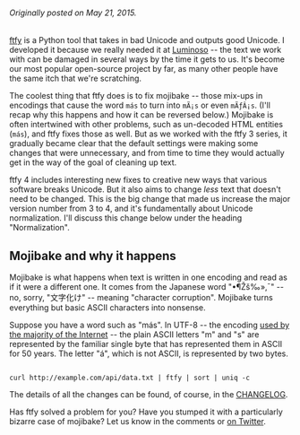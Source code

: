 <html><body><h6><em>Originally posted on May 21, 2015.</em></h6>

<a href="https://github.com/LuminosoInsight/python-ftfy" target="_blank" rel="noopener noreferrer">ftfy</a> is a Python tool that takes in bad Unicode and outputs good Unicode. I developed it because we really needed it at <a href="http://www.luminoso.com" target="_blank" rel="noopener noreferrer">Luminoso</a> -- the text we work with can be damaged in several ways by the time it gets to us. It's become our most popular open-source project by far, as many other people have the same itch that we're scratching.

The coolest thing that ftfy does is to fix mojibake -- those mix-ups in encodings that cause the word <code>más</code> to turn into <code>mÃ¡s</code> or even <code>mÃƒÂ¡s</code>. (I'll recap why this happens and how it can be reversed below.) Mojibake is often intertwined with other problems, such as un-decoded HTML entities (<code>más</code>), and ftfy fixes those as well. But as we worked with the ftfy 3 series, it gradually became clear that the default settings were making some changes that were unnecessary, and from time to time they would actually get in the way of the goal of cleaning up text.

ftfy 4 includes interesting new fixes to creative new ways that various software breaks Unicode. But it also aims to change <em>less</em> text that doesn't need to be changed. This is the big change that made us increase the major version number from 3 to 4, and it's fundamentally about Unicode normalization. I'll discuss this change below under the heading "Normalization".

<h2>Mojibake and why it happens</h2>

Mojibake is what happens when text is written in one encoding and read as if it were a different one. It comes from the Japanese word "•¶Žš‰»‚¯" -- no, sorry, "文字化け" -- meaning "character corruption". Mojibake turns everything but basic ASCII characters into nonsense.

Suppose you have a word such as "más". In UTF-8 -- the encoding <a href="http://w3techs.com/technologies/overview/character_encoding/all" target="_blank" rel="noopener noreferrer">used by the majority of the Internet</a> -- the plain ASCII letters "m" and "s" are represented by the familiar single byte that has represented them in ASCII for 50 years. The letter "á", which is not ASCII, is represented by two bytes.

```http://blog.emojipedia.org/apple-2015-emoji-changelog-ios-os-x

curl http://example.com/api/data.txt | ftfy | sort | uniq -c

```

The details of all the changes can be found, of course, in the <a href="https://github.com/LuminosoInsight/python-ftfy/blob/20b6698a7f2cc565bd240121fba586cf6c6f3bc5/CHANGELOG.md" target="_blank" rel="noopener noreferrer">CHANGELOG</a>.

Has ftfy solved a problem for you? Have you stumped it with a particularly bizarre case of mojibake? Let us know in the comments or <a href="https://twitter.com/luminosoinsight" target="_blank" rel="noopener noreferrer">on Twitter</a>.</body></html>